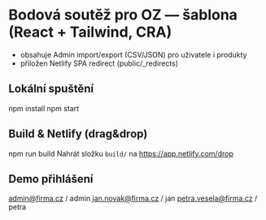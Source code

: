 # Bodová soutěž pro OZ — šablona (React + Tailwind, CRA)
- obsahuje Admin import/export (CSV/JSON) pro uživatele i produkty
- přiložen Netlify SPA redirect (public/_redirects)

## Lokální spuštění
npm install
npm start

## Build & Netlify (drag&drop)
npm run build
Nahrát složku `build/` na https://app.netlify.com/drop

## Demo přihlášení
admin@firma.cz / admin
jan.novak@firma.cz / jan
petra.vesela@firma.cz / petra
